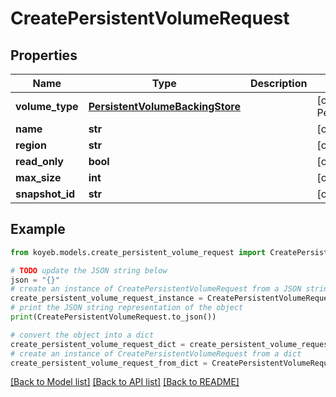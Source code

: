 # CreatePersistentVolumeRequest


## Properties

Name | Type | Description | Notes
------------ | ------------- | ------------- | -------------
**volume_type** | [**PersistentVolumeBackingStore**](PersistentVolumeBackingStore.md) |  | [optional] [default to PersistentVolumeBackingStore.PERSISTENT_VOLUME_BACKING_STORE_INVALID]
**name** | **str** |  | [optional] 
**region** | **str** |  | [optional] 
**read_only** | **bool** |  | [optional] 
**max_size** | **int** |  | [optional] 
**snapshot_id** | **str** |  | [optional] 

## Example

```python
from koyeb.models.create_persistent_volume_request import CreatePersistentVolumeRequest

# TODO update the JSON string below
json = "{}"
# create an instance of CreatePersistentVolumeRequest from a JSON string
create_persistent_volume_request_instance = CreatePersistentVolumeRequest.from_json(json)
# print the JSON string representation of the object
print(CreatePersistentVolumeRequest.to_json())

# convert the object into a dict
create_persistent_volume_request_dict = create_persistent_volume_request_instance.to_dict()
# create an instance of CreatePersistentVolumeRequest from a dict
create_persistent_volume_request_from_dict = CreatePersistentVolumeRequest.from_dict(create_persistent_volume_request_dict)
```
[[Back to Model list]](../README.md#documentation-for-models) [[Back to API list]](../README.md#documentation-for-api-endpoints) [[Back to README]](../README.md)


